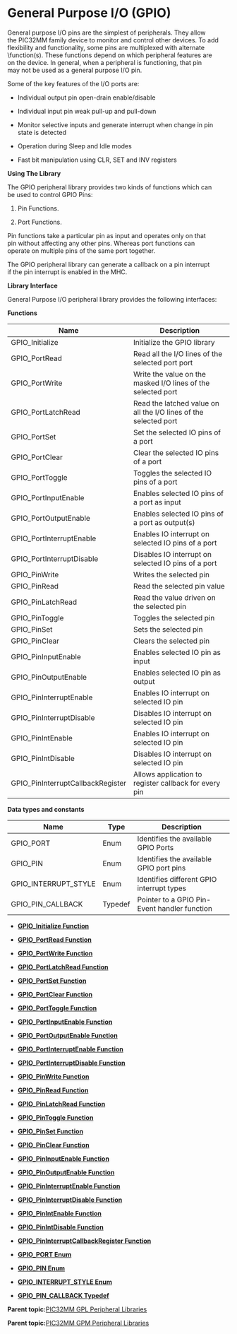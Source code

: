 # General Purpose I/O \(GPIO\)

General purpose I/O pins are the simplest of peripherals. They allow<br />the PIC32MM family device to monitor and control other devices. To add<br />flexibility and functionality, some pins are multiplexed with alternate<br />\\function\(s\). These functions depend on which peripheral features are<br />on the device. In general, when a peripheral is functioning, that pin<br />may not be used as a general purpose I/O pin.

Some of the key features of the I/O ports are:

-   Individual output pin open-drain enable/disable

-   Individual input pin weak pull-up and pull-down

-   Monitor selective inputs and generate interrupt when change in pin<br />state is detected

-   Operation during Sleep and Idle modes

-   Fast bit manipulation using CLR, SET and INV registers


**Using The Library**

The GPIO peripheral library provides two kinds of functions which can<br />be used to control GPIO Pins:

1.  Pin Functions.

2.  Port Functions.


Pin functions take a particular pin as input and operates only on that<br />pin without affecting any other pins. Whereas port functions can<br />operate on multiple pins of the same port together.

The GPIO peripheral library can generate a callback on a pin interrupt<br />if the pin interrupt is enabled in the MHC.

**Library Interface**

General Purpose I/O peripheral library provides the following interfaces:

**Functions**

|Name|Description|
|----|-----------|
|GPIO\_Initialize|Initialize the GPIO library|
|GPIO\_PortRead|Read all the I/O lines of the selected port port|
|GPIO\_PortWrite|Write the value on the masked I/O lines of the selected port|
|GPIO\_PortLatchRead|Read the latched value on all the I/O lines of the selected port|
|GPIO\_PortSet|Set the selected IO pins of a port|
|GPIO\_PortClear|Clear the selected IO pins of a port|
|GPIO\_PortToggle|Toggles the selected IO pins of a port|
|GPIO\_PortInputEnable|Enables selected IO pins of a port as input|
|GPIO\_PortOutputEnable|Enables selected IO pins of a port as output\(s\)|
|GPIO\_PortInterruptEnable|Enables IO interrupt on selected IO pins of a port|
|GPIO\_PortInterruptDisable|Disables IO interrupt on selected IO pins of a port|
|GPIO\_PinWrite|Writes the selected pin|
|GPIO\_PinRead|Read the selected pin value|
|GPIO\_PinLatchRead|Read the value driven on the selected pin|
|GPIO\_PinToggle|Toggles the selected pin|
|GPIO\_PinSet|Sets the selected pin|
|GPIO\_PinClear|Clears the selected pin|
|GPIO\_PinInputEnable|Enables selected IO pin as input|
|GPIO\_PinOutputEnable|Enables selected IO pin as output|
|GPIO\_PinInterruptEnable|Enables IO interrupt on selected IO pin|
|GPIO\_PinInterruptDisable|Disables IO interrupt on selected IO pin|
|GPIO\_PinIntEnable|Enables IO interrupt on selected IO pin|
|GPIO\_PinIntDisable|Disables IO interrupt on selected IO pin|
|GPIO\_PinInterruptCallbackRegister|Allows application to register callback for every pin|

**Data types and constants**

|Name|Type|Description|
|----|----|-----------|
|GPIO\_PORT|Enum|Identifies the available GPIO Ports|
|GPIO\_PIN|Enum|Identifies the available GPIO port pins|
|GPIO\_INTERRUPT\_STYLE|Enum|Identifies different GPIO interrupt types|
|GPIO\_PIN\_CALLBACK|Typedef|Pointer to a GPIO Pin-Event handler function|

-   **[GPIO\_Initialize Function](GUID-36CA12D3-316A-4B40-8D48-2217D714FE00.md)**  

-   **[GPIO\_PortRead Function](GUID-F86D5964-2F46-4FF6-83A6-16F69EB5A2A9.md)**  

-   **[GPIO\_PortWrite Function](GUID-D0339821-11BB-4A5C-B38B-E878FE60CFED.md)**  

-   **[GPIO\_PortLatchRead Function](GUID-53EA5B12-0336-49D0-9473-7F08C3EB9A72.md)**  

-   **[GPIO\_PortSet Function](GUID-06A5ABEF-E22D-491E-9D9C-F38CE2FC3E21.md)**  

-   **[GPIO\_PortClear Function](GUID-414D0B8F-F20A-4655-9E24-911E1ECE8CBF.md)**  

-   **[GPIO\_PortToggle Function](GUID-0488A24B-A088-4750-B029-C4588E32AE98.md)**  

-   **[GPIO\_PortInputEnable Function](GUID-C84600A4-1EE4-4C62-8342-6E4A53E1E03F.md)**  

-   **[GPIO\_PortOutputEnable Function](GUID-B95F8AA4-E0D9-460B-AF99-3114A0A7D05A.md)**  

-   **[GPIO\_PortInterruptEnable Function](GUID-52704B9D-4128-41BC-B585-E16087AEE94A.md)**  

-   **[GPIO\_PortInterruptDisable Function](GUID-94D89AE5-4EFB-42A7-990D-A58B64D34CED.md)**  

-   **[GPIO\_PinWrite Function](GUID-3B1BD281-DFDD-4706-BB1A-A260537927A3.md)**  

-   **[GPIO\_PinRead Function](GUID-81F0E663-8566-4F6A-98EF-FCACF9C61FE2.md)**  

-   **[GPIO\_PinLatchRead Function](GUID-1F9BBDE3-D777-4D18-A895-49665D79794A.md)**  

-   **[GPIO\_PinToggle Function](GUID-38D620C8-8BD5-4C4D-A862-57800CBDF24B.md)**  

-   **[GPIO\_PinSet Function](GUID-48C9F223-8B16-4B52-B744-8C6E481B3565.md)**  

-   **[GPIO\_PinClear Function](GUID-B5A72CD3-EAAA-49B0-92B2-96F0E1F8553F.md)**  

-   **[GPIO\_PinInputEnable Function](GUID-15E3D643-E169-4661-A95B-4302F8412BAD.md)**  

-   **[GPIO\_PinOutputEnable Function](GUID-7C0463F3-1B86-4A47-99FA-AA392FE60596.md)**  

-   **[GPIO\_PinInterruptEnable Function](GUID-FE51BA00-F976-45E9-A695-B8F8D7924E30.md)**  

-   **[GPIO\_PinInterruptDisable Function](GUID-A5A122A2-9D57-4C80-9723-AB74180245C3.md)**  

-   **[GPIO\_PinIntEnable Function](GUID-199E9652-A634-4EDE-AAB1-5519F8CE513A.md)**  

-   **[GPIO\_PinIntDisable Function](GUID-2FA5E412-443A-4488-AF40-1165E9089C2E.md)**  

-   **[GPIO\_PinInterruptCallbackRegister Function](GUID-E02B1194-2DA9-4EE3-8709-44B2E3DE8E75.md)**  

-   **[GPIO\_PORT Enum](GUID-0B4C0FA5-4FF7-4ACC-9D19-F1ED156F2B14.md)**  

-   **[GPIO\_PIN Enum](GUID-AC6973C5-69A5-4DB8-8869-91860E3F0F54.md)**  

-   **[GPIO\_INTERRUPT\_STYLE Enum](GUID-DDCE3DAD-5782-4E06-B922-131D3E073318.md)**  

-   **[GPIO\_PIN\_CALLBACK Typedef](GUID-812D7E0B-BA6B-490E-AAE0-A3CF53E8A656.md)**  


**Parent topic:**[PIC32MM GPL Peripheral Libraries](GUID-1AE2B428-AA57-43A7-A52E-C35ABF67EDC4.md)

**Parent topic:**[PIC32MM GPM Peripheral Libraries](GUID-CB22E113-2DFF-40FB-BA9B-BFA1C8003FEC.md)


